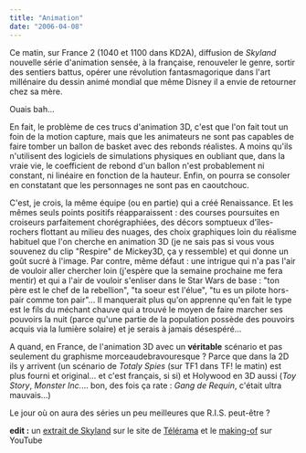 ```yaml
---
title: "Animation"
date: "2006-04-08"
---
```


Ce matin, sur France 2 (1040 et 1100 dans KD2A), diffusion de _Skyland_ nouvelle série d'animation sensée, à la française, renouveler le genre, sortir des sentiers battus, opérer une révolution fantasmagorique dans l'art millénaire du dessin animé mondial que même Disney il a envie de retourner chez sa mère.

Ouais bah...

En fait, le problème de ces trucs d'animation 3D, c'est que l'on fait tout un foin de la motion capture, mais que les animateurs ne sont pas capables de faire tomber un ballon de basket avec des rebonds réalistes. A moins qu'ils n'utilisent des logiciels de simulations physiques en oubliant que, dans la vraie vie, le coefficient de rebond d'un ballon n'est probablement ni constant, ni linéaire en fonction de la hauteur. Enfin, on pourra se consoler en constatant que les personnages ne sont pas en caoutchouc.

C'est, je crois, la même équipe (ou en partie) qui a créé Renaissance. Et les mêmes seuls points positifs réapparaissent : des courses poursuites en croiseurs parfaitement chorégraphiées, des décors somptueux d'îles-rochers flottant au milieu des nuages, des choix graphiques loin du réalisme habituel que l'on cherche en animation 3D (je ne sais pas si vous vous souvenez du clip "Respire" de Mickey3D, ça y ressemble) et qui donne un goût sucré à l'image. Par contre, même défaut : une intrigue qui n'a pas l'air de vouloir aller chercher loin (j'espère que la semaine prochaine me fera mentir) et qui a l'air de vouloir s'enliser dans le Star Wars de base : "ton père est le chef de la rebellion", "ta soeur est l'élue", "tu es un pilote hors-pair comme ton pair"... Il manquerait plus qu'on apprenne qu'en fait le type est le fils du méchant chauve qui a trouvé le moyen de faire marcher ses pouvoirs la nuit (parce qu'une partie de la population possède des pouvoirs acquis via la lumière solaire) et je serais à jamais désespéré...

A quand, en France, de l'animation 3D avec un **véritable** scénario et pas seulement du graphisme morceaudebravouresque ? Parce que dans la 2D ils y arrivent (un scénario de _Totaly Spies_ (sur TF1 dans TF! le matin) est plus fourni et original... et c'est français, si si) et Holywood en 3D aussi (_Toy Story_, _Monster Inc._... bon, des fois ça rate : _Gang de Requin_, c'était ultra mauvais...)

Le jour où on aura des séries un peu meilleures que R.I.S. peut-être ?

**edit :** un [extrait de Skyland](http://television.telerama.fr/edito.asp?art_airs=WEB1002295&srub=1) sur le site de [Télérama](http://www.telerama.fr) et le [making-of](http://www.youtube.com/watch?v=Iwe3VbZaHrU) sur YouTube

